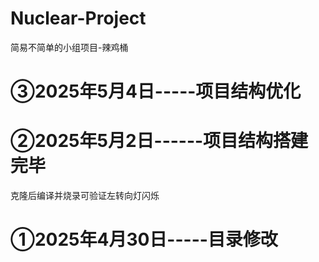 # Nuclear-Project
简易不简单的小组项目-辣鸡桶

# ③2025年5月4日-----项目结构优化

# ②2025年5月2日------项目结构搭建完毕

克隆后编译并烧录可验证左转向灯闪烁

# ①2025年4月30日-----目录修改

